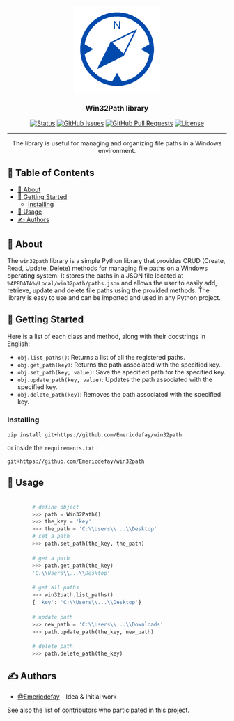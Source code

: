 <p align="center">
  <a href="" rel="noopener">
 <img width=200px height=200px src="./com/logo.png" alt="logo"></a>
</p>

<h3 align="center">Win32Path library</h3>

<div align="center">

[![Status](https://img.shields.io/badge/status-active-success.svg)]()
[![GitHub Issues](https://img.shields.io/github/issues/emericdefay/win32path.svg)](https://github.com/emericdefay/win32path/issues)
[![GitHub Pull Requests](https://img.shields.io/github/issues-pr/emericdefay/win32path.svg)](https://github.com/emericdefay/win32path/pulls)
[![License](https://img.shields.io/badge/license-MIT-blue.svg)](/LICENSE)

</div>

---

<p align="center"> The library is useful for managing and organizing file paths in a Windows environment.
    <br> 
</p>

<h2>📝 Table of Contents</h2>

- [🧐 About ](#-about-)
- [🏁 Getting Started ](#-getting-started-)
  - [Installing](#installing)
- [🎈 Usage ](#-usage-)
- [✍️ Authors ](#️-authors-)

## 🧐 About <a name = "about"></a>

The `win32path` library is a simple Python library that 
provides CRUD (Create, Read, Update, Delete) methods for managing file paths
on a Windows operating system. It stores the paths in a JSON file located at 
`%APPDATA%/Local/win32path/paths.json` and allows the user to easily add, 
retrieve, update and delete file paths using the provided methods. The library
is easy to use and can be imported and used in any Python project.

## 🏁 Getting Started <a name = "getting_started"></a>

Here is a list of each class and method, along with their docstrings in English:

- `obj.list_paths()`: Returns a list of all the registered paths.
- `obj.get_path(key)`: Returns the path associated with the specified key.
- `obj.set_path(key, value)`: Save the specified path for the specified key.
- `obj.update_path(key, value)`: Updates the path associated with the specified key.
- `obj.delete_path(key)`: Removes the path associated with the specified key.

### Installing

```
pip install git+https://github.com/Emericdefay/win32path
```

or inside the `requirements.txt` :

```
git+https://github.com/Emericdefay/win32path
```

## 🎈 Usage <a name="usage"></a>

```python

        # define object
        >>> path = Win32Path()
        >>> the_key = 'key'
        >>> the_path = 'C:\\Users\\...\\Desktop'
        # set a path
        >>> path.set_path(the_key, the_path)

        # get a path
        >>> path.get_path(the_key)
        'C:\\Users\\...\\Desktop'

        # get all paths
        >>> win32path.list_paths()
        { 'key': 'C:\\Users\\...\\Desktop'}

        # update path
        >>> new_path = 'C:\\Users\\...\\Downloads'
        >>> path.update_path(the_key, new_path)

        # delete path
        >>> path.delete_path(the_key)
```

## ✍️ Authors <a name = "authors"></a>

- [@Emericdefay](https://github.com/Emericdefay) - Idea & Initial work

See also the list of [contributors](https://github.com/emericdefay/win32path/contributors) who participated in this project.
